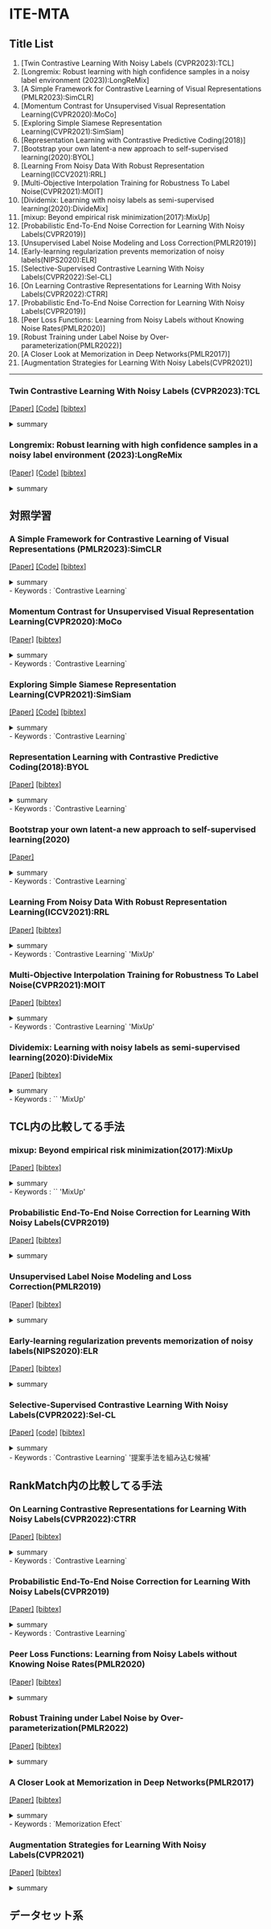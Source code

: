 # ITE-MTA


## Title List

1. [Twin Contrastive Learning With Noisy Labels (CVPR2023):TCL]
2. [Longremix: Robust learning with high confidence samples in a noisy label environment (2023)):LongReMix]
3. [A Simple Framework for Contrastive Learning of Visual Representations (PMLR2023):SimCLR]
4. [Momentum Contrast for Unsupervised Visual Representation Learning(CVPR2020):MoCo]
5. [Exploring Simple Siamese Representation Learning(CVPR2021):SimSiam]
6. [Representation Learning with Contrastive Predictive Coding(2018)]
7. [Bootstrap your own latent-a new approach to self-supervised learning(2020):BYOL]
8. [Learning From Noisy Data With Robust Representation Learning(ICCV2021):RRL]
9. [Multi-Objective Interpolation Training for Robustness To Label Noise(CVPR2021):MOIT]
10. [Dividemix: Learning with noisy labels as semi-supervised learning(2020):DivideMix]
11. [mixup: Beyond empirical risk minimization(2017):MixUp]
12. [Probabilistic End-To-End Noise Correction for Learning With Noisy Labels(CVPR2019)]
13. [Unsupervised Label Noise Modeling and Loss Correction(PMLR2019)]
14. [Early-learning regularization prevents memorization of noisy labels(NIPS2020):ELR]
15. [Selective-Supervised Contrastive Learning With Noisy Labels(CVPR2022):Sel-CL]
16. [On Learning Contrastive Representations for Learning With Noisy Labels(CVPR2022):CTRR]
17. [Probabilistic End-To-End Noise Correction for Learning With Noisy Labels(CVPR2019)]
18. [Peer Loss Functions: Learning from Noisy Labels without Knowing Noise Rates(PMLR2020)]
19. [Robust Training under Label Noise by Over-parameterization(PMLR2022)]
20. [A Closer Look at Memorization in Deep Networks(PMLR2017)]
21. [Augmentation Strategies for Learning With Noisy Labels(CVPR2021)]
---


### Twin Contrastive Learning With Noisy Labels (CVPR2023):TCL
[[Paper]](https://openaccess.thecvf.com/content/CVPR2023/papers/Huang_Twin_Contrastive_Learning_With_Noisy_Labels_CVPR_2023_paper.pdf)
[[Code]](https://github.com/Hzzone/TCL)
[[bibtex]](https://openaccess.thecvf.com/content/CVPR2023/html/Huang_Twin_Contrastive_Learning_With_Noisy_Labels_CVPR_2023_paper.html)
<details><summary>summary</summary><div>

</div></details> 

### Longremix: Robust learning with high confidence samples in a noisy label environment (2023):LongReMix
[[Paper]](https://www.sciencedirect.com/science/article/pii/S0031320322004939/pdfft?md5=21004c446dccd13a5cd59f6901a41607&pid=1-s2.0-S0031320322004939-main.pdf)
[[Code]](https://github.com/filipe-research/LongReMix)
[[bibtex]](https://www.sciencedirect.com/science/article/pii/S0031320322004939)
<details><summary>summary</summary><div>

</div></details> 

##  対照学習
### A Simple Framework for Contrastive Learning of Visual Representations (PMLR2023):SimCLR
[[Paper]](http://proceedings.mlr.press/v119/chen20j/chen20j.pdf)
[[Code]](https://github.com/google-research/simclr)
[[bibtex]](https://proceedings.mlr.press/v119/chen20j.html)
<details><summary>summary</summary><div>
  
</div></details> 
- Keywords : `Contrastive Learning`


### Momentum Contrast for Unsupervised Visual Representation Learning(CVPR2020):MoCo
[[Paper]](https://openaccess.thecvf.com/content_CVPR_2020/papers/He_Momentum_Contrast_for_Unsupervised_Visual_Representation_Learning_CVPR_2020_paper.pdf)
[]([[Code]])
[[bibtex]](https://openaccess.thecvf.com/content_CVPR_2020/html/He_Momentum_Contrast_for_Unsupervised_Visual_Representation_Learning_CVPR_2020_paper.htmll)
<details><summary>summary</summary><div>
  
</div></details> 
- Keywords : `Contrastive Learning`

### Exploring Simple Siamese Representation Learning(CVPR2021):SimSiam
[[Paper]](https://openaccess.thecvf.com/content/CVPR2021/papers/Chen_Exploring_Simple_Siamese_Representation_Learning_CVPR_2021_paper.pdf)
[[Code]](https://github.com/facebookresearch/simsiam)
[[bibtex]](https://openaccess.thecvf.com/content/CVPR2021/html/Chen_Exploring_Simple_Siamese_Representation_Learning_CVPR_2021_paper.html)
<details><summary>summary</summary><div>
  
</div></details> 
- Keywords : `Contrastive Learning`

### Representation Learning with Contrastive Predictive Coding(2018):BYOL
[[Paper]](https://arxiv.org/pdf/1807.03748)
[[bibtex]](https://arxiv.org/abs/1807.03748)
<details><summary>summary</summary><div>
  TCL内でInfoNCEの説明に使われている．
</div></details> 
- Keywords : `Contrastive Learning`


### Bootstrap your own latent-a new approach to self-supervised learning(2020)
[[Paper]](https://proceedings.neurips.cc/paper_files/paper/2020/file/f3ada80d5c4ee70142b17b8192b2958e-Paper.pdf)
<details><summary>summary</summary><div>

</div></details> 
- Keywords : `Contrastive Learning`

### Learning From Noisy Data With Robust Representation Learning(ICCV2021):RRL
[[Paper]](https://openaccess.thecvf.com/content/ICCV2021/papers/Li_Learning_From_Noisy_Data_With_Robust_Representation_Learning_ICCV_2021_paper.pdf)
[[bibtex]](https://openaccess.thecvf.com/content/ICCV2021/html/Li_Learning_From_Noisy_Data_With_Robust_Representation_Learning_ICCV_2021_paper.html)
<details><summary>summary</summary><div>
InfoNCEの損失をMixUpしている?．今後の研究でしたいことと似ているため読む必要がある．
対照学習を用いたノイジーラベルに対する手法の例として挙げられていた．
</div></details> 
- Keywords : `Contrastive Learning` 'MixUp'

### Multi-Objective Interpolation Training for Robustness To Label Noise(CVPR2021):MOIT
[[Paper]](https://openaccess.thecvf.com/content/CVPR2021/papers/Ortego_Multi-Objective_Interpolation_Training_for_Robustness_To_Label_Noise_CVPR_2021_paper.pdf)
[[bibtex]](https://openaccess.thecvf.com/content/CVPR2021/html/Ortego_Multi-Objective_Interpolation_Training_for_Robustness_To_Label_Noise_CVPR_2021_paper.html)
<details><summary>summary</summary><div>
特徴量空間でMixUpしている?．今後の研究でしたいことと似ているため読む必要がある．
対照学習を用いたノイジーラベルに対する手法の例として挙げられていた．
</div></details> 
- Keywords : `Contrastive Learning` 'MixUp'


### Dividemix: Learning with noisy labels as semi-supervised learning(2020):DivideMix
[[Paper]](https://arxiv.org/pdf/2002.07394)
[[bibtex]](https://arxiv.org/abs/2002.07394)
<details><summary>summary</summary><div>
co-
</div></details> 
- Keywords : `` 'MixUp'

## TCL内の比較してる手法

### mixup: Beyond empirical risk minimization(2017):MixUp
[[Paper]](https://arxiv.org/pdf/1710.09412)
[[bibtex]](https://arxiv.org/abs/1710.09412)
<details><summary>summary</summary><div>

</div></details> 
- Keywords : `` 'MixUp'

### Probabilistic End-To-End Noise Correction for Learning With Noisy Labels(CVPR2019)
[[Paper]](https://openaccess.thecvf.com/content_CVPR_2019/papers/Yi_Probabilistic_End-To-End_Noise_Correction_for_Learning_With_Noisy_Labels_CVPR_2019_paper.pdf)
[[bibtex]](https://openaccess.thecvf.com/content_CVPR_2019/html/Yi_Probabilistic_End-To-End_Noise_Correction_for_Learning_With_Noisy_Labels_CVPR_2019_paper.html)
<details><summary>summary</summary><div>
  
</div></details> 

### Unsupervised Label Noise Modeling and Loss Correction(PMLR2019)
[[Paper]](http://proceedings.mlr.press/v97/arazo19a/arazo19a.pdf)
[[bibtex]](https://proceedings.mlr.press/v97/arazo19a.html)
<details><summary>summary</summary><div>

</div></details> 

### Early-learning regularization prevents memorization of noisy labels(NIPS2020):ELR
[[Paper]](http://proceedings.mlr.press/v97/arazo19a/arazo19a.pdf)
[[bibtex]](https://proceedings.mlr.press/v97/arazo19a.html)
<details><summary>summary</summary><div>

</div></details> 

### Selective-Supervised Contrastive Learning With Noisy Labels(CVPR2022):Sel-CL
[[Paper]](https://openaccess.thecvf.com/content/CVPR2022/papers/Li_Selective-Supervised_Contrastive_Learning_With_Noisy_Labels_CVPR_2022_paper.pdf)
[[code]](https://github.com/ShikunLi/Sel-CL)
[[bibtex]](https://openaccess.thecvf.com/content/CVPR2022/html/Li_Selective-Supervised_Contrastive_Learning_With_Noisy_Labels_CVPR_2022_paper.html)
<details><summary>summary</summary><div>

</div></details> 
- Keywords : `Contrastive Learning` '提案手法を組み込む候補' 


## RankMatch内の比較してる手法
### On Learning Contrastive Representations for Learning With Noisy Labels(CVPR2022):CTRR
[[Paper]](https://openaccess.thecvf.com/content/CVPR2022/papers/Yi_On_Learning_Contrastive_Representations_for_Learning_With_Noisy_Labels_CVPR_2022_paper.pdf)
[[bibtex]](https://openaccess.thecvf.com/content/CVPR2022/html/Yi_On_Learning_Contrastive_Representations_for_Learning_With_Noisy_Labels_CVPR_2022_paper.html)
<details><summary>summary</summary><div>

</div></details> 
- Keywords : `Contrastive Learning`

### Probabilistic End-To-End Noise Correction for Learning With Noisy Labels(CVPR2019)
[[Paper]](https://openaccess.thecvf.com/content_CVPR_2019/papers/Yi_Probabilistic_End-To-End_Noise_Correction_for_Learning_With_Noisy_Labels_CVPR_2019_paper.pdf)
[[bibtex]](https://openaccess.thecvf.com/content_CVPR_2019/html/Yi_Probabilistic_End-To-End_Noise_Correction_for_Learning_With_Noisy_Labels_CVPR_2019_paper.htmll)
<details><summary>summary</summary><div>
ノイズの多いラベルを修正するために、別の一連の研究では、ノイズの多いラベルをネットワーク予測で置き換える自己学習アーキテクチャを提案している
</div></details>
- Keywords : `Contrastive Learning`

### Peer Loss Functions: Learning from Noisy Labels without Knowing Noise Rates(PMLR2020)
[[Paper]](http://proceedings.mlr.press/v119/liu20e/liu20e.pdf)
[[bibtex]](https://proceedings.mlr.press/v119/liu20e.html)
<details><summary>summary</summary><div>
punishment regularization(罰正規化)
</div></details> 

### Robust Training under Label Noise by Over-parameterization(PMLR2022)
[[Paper]](https://proceedings.mlr.press/v162/liu22w/liu22w.pdf)
[[bibtex]](https://proceedings.mlr.press/v162/liu22w.html)
<details><summary>summary</summary><div>
over parameterized term(過剰パラメータ化項)
</div></details> 

### A Closer Look at Memorization in Deep Networks(PMLR2017)
[[Paper]](http://proceedings.mlr.press/v70/arpit17a/arpit17a.pdf)
[[bibtex]](https://proceedings.mlr.press/v70/arpit17a.html)
<details><summary>summary</summary><div>
Memorization Efectについか書かれている論文
</div></details> 
- Keywords : `Memorization Efect`

### Augmentation Strategies for Learning With Noisy Labels(CVPR2021)
[[Paper]](https://openaccess.thecvf.com/content/CVPR2021/papers/Nishi_Augmentation_Strategies_for_Learning_With_Noisy_Labels_CVPR_2021_paper.pdf)
[[bibtex]](https://openaccess.thecvf.com/content/CVPR2021/html/Nishi_Augmentation_Strategies_for_Learning_With_Noisy_Labels_CVPR_2021_paper.html)
<details><summary>summary</summary><div>
損失からGMMを用いてラベルがクリーンである確率を計算している手法．
論文で引くときはDivideMixも一緒にの場所に引用する予定．
</div></details> 

## データセット系
